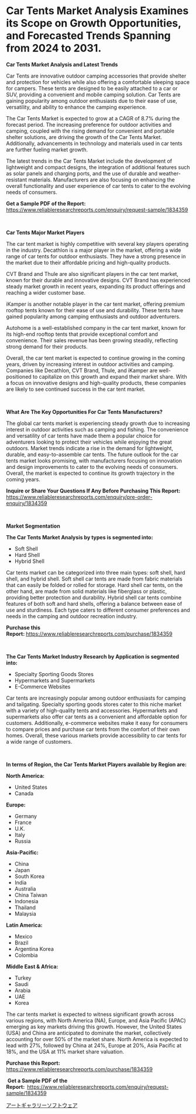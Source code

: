 <p><h1>Car Tents Market Analysis Examines its Scope on Growth Opportunities, and Forecasted Trends Spanning from 2024 to 2031.</h1></p><p><strong>Car Tents Market Analysis and Latest Trends</strong></p>
<p><p>Car Tents are innovative outdoor camping accessories that provide shelter and protection for vehicles while also offering a comfortable sleeping space for campers. These tents are designed to be easily attached to a car or SUV, providing a convenient and mobile camping solution. Car Tents are gaining popularity among outdoor enthusiasts due to their ease of use, versatility, and ability to enhance the camping experience.</p><p>The Car Tents Market is expected to grow at a CAGR of 8.7% during the forecast period. The increasing preference for outdoor activities and camping, coupled with the rising demand for convenient and portable shelter solutions, are driving the growth of the Car Tents Market. Additionally, advancements in technology and materials used in car tents are further fueling market growth.</p><p>The latest trends in the Car Tents Market include the development of lightweight and compact designs, the integration of additional features such as solar panels and charging ports, and the use of durable and weather-resistant materials. Manufacturers are also focusing on enhancing the overall functionality and user experience of car tents to cater to the evolving needs of consumers.</p></p>
<p><strong>Get a Sample PDF of the Report:&nbsp;</strong> <a href="https://www.reliableresearchreports.com/enquiry/request-sample/1834359">https://www.reliableresearchreports.com/enquiry/request-sample/1834359</a></p>
<p>&nbsp;</p>
<p><strong>Car Tents Major Market Players</strong></p>
<p><p>The car tent market is highly competitive with several key players operating in the industry. Decathlon is a major player in the market, offering a wide range of car tents for outdoor enthusiasts. They have a strong presence in the market due to their affordable pricing and high-quality products.</p><p>CVT Brand and Thule are also significant players in the car tent market, known for their durable and innovative designs. CVT Brand has experienced steady market growth in recent years, expanding its product offerings and reaching a wider customer base.</p><p>iKamper is another notable player in the car tent market, offering premium rooftop tents known for their ease of use and durability. These tents have gained popularity among camping enthusiasts and outdoor adventurers.</p><p>Autohome is a well-established company in the car tent market, known for its high-end rooftop tents that provide exceptional comfort and convenience. Their sales revenue has been growing steadily, reflecting strong demand for their products.</p><p>Overall, the car tent market is expected to continue growing in the coming years, driven by increasing interest in outdoor activities and camping. Companies like Decathlon, CVT Brand, Thule, and iKamper are well-positioned to capitalize on this growth and expand their market share. With a focus on innovative designs and high-quality products, these companies are likely to see continued success in the car tent market.</p></p>
<p>&nbsp;</p>
<p><strong>What Are The Key Opportunities For Car Tents Manufacturers?</strong></p>
<p><p>The global car tents market is experiencing steady growth due to increasing interest in outdoor activities such as camping and fishing. The convenience and versatility of car tents have made them a popular choice for adventurers looking to protect their vehicles while enjoying the great outdoors. Market trends indicate a rise in the demand for lightweight, durable, and easy-to-assemble car tents. The future outlook for the car tents market looks promising, with manufacturers focusing on innovation and design improvements to cater to the evolving needs of consumers. Overall, the market is expected to continue its growth trajectory in the coming years.</p></p>
<p><strong>Inquire or Share Your Questions If Any Before Purchasing This Report:</strong> <a href="https://www.reliableresearchreports.com/enquiry/pre-order-enquiry/1834359">https://www.reliableresearchreports.com/enquiry/pre-order-enquiry/1834359</a></p>
<p>&nbsp;</p>
<p><strong>Market Segmentation</strong></p>
<p><strong>The Car Tents Market Analysis by types is segmented into:</strong></p>
<p><ul><li>Soft Shell</li><li>Hard Shell</li><li>Hybrid Shell</li></ul></p>
<p><p>Car tents market can be categorized into three main types: soft shell, hard shell, and hybrid shell. Soft shell car tents are made from fabric materials that can easily be folded or rolled for storage. Hard shell car tents, on the other hand, are made from solid materials like fiberglass or plastic, providing better protection and durability. Hybrid shell car tents combine features of both soft and hard shells, offering a balance between ease of use and sturdiness. Each type caters to different consumer preferences and needs in the camping and outdoor recreation industry.</p></p>
<p><strong>Purchase this Report:&nbsp;</strong><a href="https://www.reliableresearchreports.com/purchase/1834359">https://www.reliableresearchreports.com/purchase/1834359</a></p>
<p>&nbsp;</p>
<p><strong>The Car Tents Market Industry Research by Application is segmented into:</strong></p>
<p><ul><li>Specialty Sporting Goods Stores</li><li>Hypermarkets and Supermarkets</li><li>E-Commerce Websites</li></ul></p>
<p><p>Car tents are increasingly popular among outdoor enthusiasts for camping and tailgating. Specialty sporting goods stores cater to this niche market with a variety of high-quality tents and accessories. Hypermarkets and supermarkets also offer car tents as a convenient and affordable option for customers. Additionally, e-commerce websites make it easy for consumers to compare prices and purchase car tents from the comfort of their own homes. Overall, these various markets provide accessibility to car tents for a wide range of customers.</p></p>
<p>&nbsp;</p>
<p><strong>In terms of Region, the Car Tents Market Players available by Region are:</strong></p>
<p>
    <p> <strong> North America: </strong>
        <ul>
            <li>United States</li>
            <li>Canada</li>
        </ul>
        </p> 
    <p> <strong> Europe: </strong>
        <ul>
            <li>Germany</li>
            <li>France</li>
            <li>U.K.</li>
            <li>Italy</li>
            <li>Russia</li>
        </ul>
        </p> 
    <p> <strong> Asia-Pacific: </strong>
        <ul>
            <li>China</li>
            <li>Japan</li>
            <li>South Korea</li>
            <li>India</li>
            <li>Australia</li>
            <li>China Taiwan</li>
            <li>Indonesia</li>
            <li>Thailand</li>
            <li>Malaysia</li>
        </ul>
        </p> 
    <p> <strong> Latin America: </strong>
        <ul>
            <li>Mexico</li>
            <li>Brazil</li>
            <li>Argentina Korea</li>
            <li>Colombia</li>
        </ul>
        </p> 
    <p> <strong> Middle East & Africa: </strong>
        <ul>
            <li>Turkey</li>
            <li>Saudi</li>
            <li>Arabia</li>
            <li>UAE</li>
            <li>Korea</li>
        </ul>
    </p>
    </p>
<p><p>The car tents market is expected to witness significant growth across various regions, with North America (NA), Europe, and Asia Pacific (APAC) emerging as key markets driving this growth. However, the United States (USA) and China are anticipated to dominate the market, collectively accounting for over 50% of the market share. North America is expected to lead with 27%, followed by China at 24%, Europe at 20%, Asia Pacific at 18%, and the USA at 11% market share valuation.</p></p>
<p><strong>Purchase this Report: </strong><a href="https://www.reliableresearchreports.com/purchase/1834359">https://www.reliableresearchreports.com/purchase/1834359</a></p>
<p>&nbsp;<strong>Get a Sample PDF of the Report:&nbsp;&nbsp;</strong><a href="https://www.reliableresearchreports.com/enquiry/request-sample/1834359">https://www.reliableresearchreports.com/enquiry/request-sample/1834359</a></p>
<p><strong></strong></p>
<p><p><a href="https://github.com/SantosDicki04/Market-Research-Report-List-1/blob/main/32730006100.md">アートギャラリーソフトウェア</a></p></p>